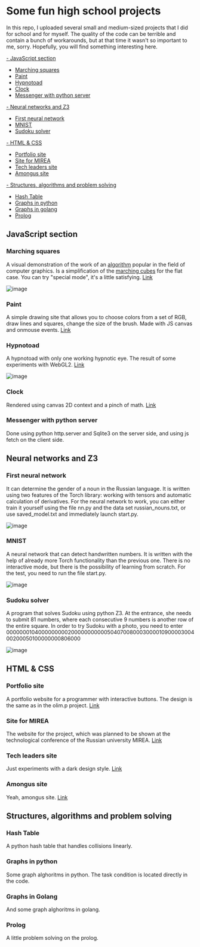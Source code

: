 # Some fun high school projects

In this repo, I uploaded several small and medium-sized projects that I did for school and for myself. The quality of the code can be terrible and contain a bunch of workarounds, but at that time it wasn't so important to me, sorry. Hopefully, you will find something interesting here.

[- JavaScript section](https://github.com/cmcshnik/some-fun-high-school-projects#javascript-section)
* [Marching squares](https://github.com/cmcshnik/some-fun-high-school-projects#marching-squares)
* [Paint](https://github.com/cmcshnik/some-fun-high-school-projects#paint)
* [Hypnotoad](https://github.com/cmcshnik/some-fun-high-school-projects#hypnotoad)
* [Clock](https://github.com/cmcshnik/some-fun-high-school-projects#clock)
* [Messenger with python server](https://github.com/cmcshnik/some-fun-high-school-projects#Messenger-with-python-server)

[- Neural networks and Z3](https://github.com/cmcshnik/some-fun-high-school-projects#Neural-networks-and-Z3)
* [First neural network](https://github.com/cmcshnik/some-fun-high-school-projects#first-neural-network)
* [MNIST](https://github.com/cmcshnik/some-fun-high-school-projects#mnist)
* [Sudoku solver](https://github.com/cmcshnik/some-fun-high-school-projects#sudoku-solver)


[- HTML & CSS](https://github.com/cmcshnik/some-fun-high-school-projects#html--css)
* [Portfolio site](https://github.com/cmcshnik/some-fun-high-school-projects#Portfolio-site)
* [Site for MIREA](https://github.com/cmcshnik/some-fun-high-school-projects#Site-for-MIREA)
* [Tech leaders site](https://github.com/cmcshnik/some-fun-high-school-projects#Tech-leaders-site)
* [Amongus site](https://github.com/cmcshnik/some-fun-high-school-projects#Amongus-site)

[- Structures, algorithms and problem solving]()
* [Hash Table](https://github.com/cmcshnik/some-fun-high-school-projects#Hash-Table)
* [Graphs in python](https://github.com/cmcshnik/some-fun-high-school-projects#Graphs-in-python)
* [Graphs in golang](https://github.com/cmcshnik/some-fun-high-school-projects#Graphs-in-golang)
* [Prolog](https://github.com/cmcshnik/some-fun-high-school-projects#Prolog)



## JavaScript section 

### Marching squares
A visual demonstration of the work of an [algorithm](https://en.wikipedia.org/wiki/Marching_squares) popular in the field of computer graphics. Is a simplification of the [marching cubes](https://en.wikipedia.org/wiki/Marching_cubes) for the flat case. You can try "special mode", it's a little satisfying. [Link](https://cmcshnik.github.io/some-fun-high-school-projects/Marching%20squares/)

![image](https://github.com/cmcshnik/some-fun-high-school-projects/assets/95929455/5abb8034-918f-4a1b-9ca8-24ec5cb12225)


### Paint
A simple drawing site that allows you to choose colors from a set of RGB, draw lines and squares, change the size of the brush. Made with JS canvas and onmouse events. [Link](https://cmcshnik.github.io/some-fun-high-school-projects/Paint/)


### Hypnotoad
A hypnotoad with only one working hypnotic eye. The result of some experiments with WebGL2. [Link](https://cmcshnik.github.io/some-fun-high-school-projects/Hypnotoad/)

![image](https://github.com/cmcshnik/some-fun-high-school-projects/assets/95929455/bed09e3e-6ab6-45f3-8f66-df4faa29303a)


### Clock
Rendered using canvas 2D context and a pinch of math. [Link](https://cmcshnik.github.io/some-fun-high-school-projects/Clock/)


### Messenger with python server
Done using python http.server and Sqlite3 on the server side, and using js fetch on the client side.



## Neural networks and Z3

### First neural network
It can determine the gender of a noun in the Russian language. It is written using two features of the Torch library: working with tensors and automatic calculation of derivatives. For the neural network to work, you can either train it yourself using the file nn.py and the data set russian_nouns.txt, or use saved_model.txt and immediately launch start.py.

![image](https://github.com/cmcshnik/some-fun-high-school-projects/assets/95929455/88fd6b2b-87fb-42cd-9e69-56eb69dad670)


### MNIST
A neural network that can detect handwritten numbers. It is written with the help of already more Torch functionality than the previous one. There is no interactive mode, but there is the possibility of learning from scratch. For the test, you need to run the file start.py.

![image](https://github.com/cmcshnik/some-fun-high-school-projects/assets/95929455/21b2b399-e257-4c66-976c-b1df71376a80)


### Sudoku solver
A program that solves Sudoku using python Z3. At the entrance, she needs to submit 81 numbers, where each consecutive 9 numbers is another row of the entire square. In order to try Sudoku with a photo, you need to enter 000000010400000000020000000000050407008000300001090000300400200050100000000806000

![image](https://github.com/cmcshnik/some-fun-high-school-projects/assets/95929455/8b5d3d2f-e1e6-4808-a74d-5e50de2e1516)

## HTML & CSS

### Portfolio site
A portfolio website for a programmer with interactive buttons. The design is the same as in the olim.p project. [Link](https://cmcshnik.github.io/some-fun-high-school-projects/Portfolio%20site/)


### Site for MIREA
The website for the project, which was planned to be shown at the technological conference of the Russian university MIREA. [Link](https://cmcshnik.github.io/some-fun-high-school-projects/Site%20for%20MIREA/)


### Tech leaders site
Just experiments with a dark design style. [Link](https://cmcshnik.github.io/some-fun-high-school-projects/Tech%20leaders%20site/)


### Amongus site
Yeah, amongus site. [Link](https://cmcshnik.github.io/some-fun-high-school-projects/Amongus%20site/)


## Structures, algorithms and problem solving

### Hash Table
A python hash table that handles collisions linearly.

### Graphs in python
Some graph alghoritms in python. The task condition is located directly in the code.

### Graphs in Golang
And some graph alghoritms in golang.

### Prolog
A little problem solving on the prolog. 
